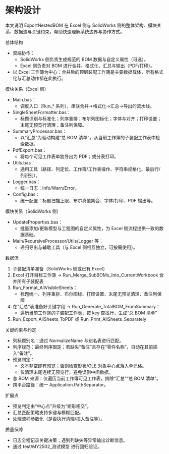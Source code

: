 # 架构设计

本文说明 ExportNestedBOM 在 Excel 侧与 SolidWorks 侧的整体架构、模块关系、数据流与关键约束，帮助快速理解系统边界与协作方式。

总体结构
- 双端协作：
  - SolidWorks 侧负责生成规范的 BOM 数据与自定义属性（可选）。
  - Excel 侧负责对 BOM 进行合并、格式化、汇总与输出（PDF/打印）。
- 以 Excel 工作簿为中心：合并后的顶层装配工作簿是主要数据载体，所有格式化与汇总动作都在此执行。

模块关系（Excel 侧）
- Main.bas：
  - 调度入口（Run_* 系列），串联合并→格式化→汇总→导出的流水线。
- SingleSheetFormatter.bas：
  - 标题识别与标准化；列序重排；布尔列图标化；字体与对齐；打印设置；末尾无预览行清理；备注列保障。
- SummaryProcessor.bas：
  - 以“汇总”为驱动构建“总 BOM 清单”，从当前工作簿的子装配工作表中检索数据。
- PdfExport.bas：
  - 将每个可见工作表单独导出为 PDF；或分表打印。
- Utils.bas：
  - 通用工具（路径、列定位、工作簿/工作表操作、字符串规格化、最后行/列识别）。
- Logger.bas：
  - 统一日志：Info/Warn/Error。
- Config.bas：
  - 统一配置：标题扫描上限、布尔真值集合、字体/打印、PDF 输出等。

模块关系（SolidWorks 侧）
- UpdateProperties.bas：
  - 批量添加/更新模型与工程图的自定义属性，为 Excel 侧流程提供一致的数据基础。
- Main/RecursiveProcessor/Utils/Logger 等：
  - 递归导出与辅助工具（与 Excel 侧相互独立，可按需使用）。

数据流
1) 子装配清单准备（SolidWorks 侧或已有 Excel）
2) Excel 打开目标工作簿 → Run_Merge_SubBOMs_Into_CurrentWorkbook 合并所有子装配表
3) Run_Format_AllVisibleSheets：
   - 标题统一、列序重排、布尔图标、打印设置、末尾无预览清理、备注列保障
4) 在“汇总”表准备好关键字段 → Run_Generate_TotalBOM_FromSummary：
   - 遍历当前工作簿的子装配工作表，按 key 查找行，生成“总 BOM 清单”
5) Run_Export_AllSheets_ToPDF 或 Run_Print_AllSheets_Separately

关键约束与约定
- 列标题别名：通过 NormalizeName 与别名表进行匹配。
- 列序规范：最终列序固定；若缺失“备注”且存在“零件名称”，自动在其前插入“备注”。
- 预览判定：
  - 文本非空即有预览；否则检查形状/OLE 对象中心点落入单元格。
  - 仅清理末尾连续无预览行，避免误删中间数据。
- 总 BOM 来源：仅遍历当前工作簿可见工作表，排除“汇总”“总 BOM 清单”。
- 跨平台路径：统一 Application.PathSeparator。

扩展点
- 预览判定由“中心点”升级为“矩形相交”。
- 汇总匹配策略支持多键与模糊匹配。
- 处理流程参数化（是否执行清理/插入备注等）。

质量保障
- 日志全程记录关键决策；遇到列缺失等异常输出诊断信息。
- 通过 test/MY2502_测试模型 进行回归验证。